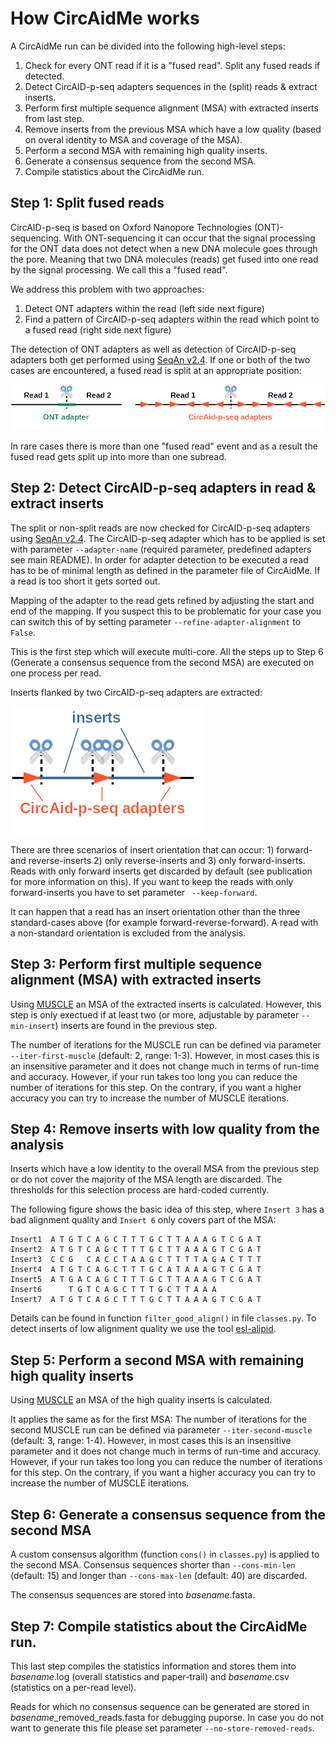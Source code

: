 # How CircAidMe works

A CircAidMe run can be divided into the following high-level steps:
1. Check for every ONT read if it is a "fused read". Split any fused reads if detected.
2. Detect CircAID-p-seq adapters sequences in the (split) reads & extract inserts.
3. Perform first multiple sequence alignment (MSA) with extracted inserts from last step.
4. Remove inserts from the previous MSA which have a low quality (based on overal identity to MSA and coverage of the MSA).
5. Perform a second MSA with remaining high quality inserts.
6. Generate a consensus sequence from the second MSA.
7. Compile statistics about the CircAidMe run.

## Step 1: Split fused reads

CircAID-p-seq is based on Oxford Nanopore Technologies (ONT)-sequencing. With ONT-sequencing it can occur that the signal processing for the ONT data does not detect when a new DNA molecule goes through the pore. Meaning that two DNA molecules (reads) get fused into one read by the signal processing. We call this a "fused read".

We address this problem with two approaches:
1. Detect ONT adapters within the read (left side next figure)
2. Find a pattern of CircAID-p-seq adapters within the read which point to a fused read (right side next figure)

The detection of ONT adapters as well as detection of CircAID-p-seq adapters both get performed using [SeqAn v2.4](https://www.seqan.de/seqan-2-4-released/). If one or both of the two cases are encountered, a fused read is split at an appropriate position:

![Split reads](/aux/doc/split_reads.png)

In rare cases there is more than one "fused read" event and as a result the fused read gets split up into more than one subread.

## Step 2: Detect CircAID-p-seq adapters in read & extract inserts

The split or non-split reads are now checked for CircAID-p-seq adapters using [SeqAn v2.4](https://www.seqan.de/seqan-2-4-released/). The CircAID-p-seq adapter which has to be applied is set with parameter `--adapter-name` (required parameter, predefined adapters see main README). In order for adapter detection to be executed a read has to be of minimal length as defined in the parameter file of CircAidMe. If a read is too short it gets sorted out.

Mapping of the adapter to the read gets refined by adjusting the start and end of the mapping. If you suspect this to be problematic for your case you can switch this of by setting parameter `--refine-adapter-alignment` to `False`.

This is the first step which will execute multi-core. All the steps up to Step 6 (Generate a consensus sequence from the second MSA) are executed on one process per read.

Inserts flanked by two CircAID-p-seq adapters are extracted:

![Extract inserts](/aux/doc/extract_insert.png)

There are three scenarios of insert orientation that can occur: 1) forward- and reverse-inserts 2) only reverse-inserts and 3) only forward-inserts. Reads with only forward inserts get discarded by default (see publication for more information on this). If you want to keep the reads with only forward-inserts you have to set parameter ` --keep-forward`.

It can happen that a read has an insert orientation other than the three standard-cases above (for example forward-reverse-forward). A read with a non-standard orientation is excluded from the analysis.

## Step 3: Perform first multiple sequence alignment (MSA) with extracted inserts

Using [MUSCLE](https://www.drive5.com/muscle/) an MSA of the extracted inserts is calculated. However, this step is only exectued if at least two (or more, adjustable by parameter `--min-insert`) inserts are found in the previous step.

The number of iterations for the MUSCLE run can be defined via parameter `--iter-first-muscle` (default: 2, range: 1-3). However, in most cases this is an insensitive parameter and it does not change much in terms of run-time and accuracy. However, if your run takes too long you can reduce the number of iterations for this step. On the contrary, if you want a higher accuracy you can try to increase the number of MUSCLE iterations.

## Step 4: Remove inserts with low quality from the analysis

Inserts which have a low identity to the overall MSA from the previous step or do not cover the majority of the MSA length are discarded. The thresholds for this selection process are hard-coded currently.

The following figure shows the basic idea of this step, where `Insert 3` has a bad alignment quality and `Insert 6` only covers part of the MSA:

```
Insert1  A T G T C A G C T T T G C T T A A A G T C G A T
Insert2  A T G T C A G C T T T G C T T A A A G T C G A T
Insert3  C C G   C A C C T A A G C T T T T A G A C T T T
Insert4  A T G T C A G C T T T G C A T A A A G T C G A T
Insert5  A T G A C A G C T T T G C T T A A A G T C G A T
Insert6      T G T C A G C T T T G C T T A A A
Insert7  A T G T C A G C T T T G C T T A A A G T C G A T
```

Details can be found in function `filter_good_align()` in file `classes.py`. To detect inserts of low alignment quality we use the tool [esl-alipid](https://github.com/EddyRivasLab/easel/blob/master/miniapps/esl-alipid.c).

## Step 5: Perform a second MSA with remaining high quality inserts

Using [MUSCLE](https://www.drive5.com/muscle/) an MSA of the high quality inserts is calculated.

It applies the same as for the first MSA:
The number of iterations for the second MUSCLE run can be defined via parameter `--iter-second-muscle` (default: 3, range: 1-4). However, in most cases this is an insensitive parameter and it does not change much in terms of run-time and accuracy. However, if your run takes too long you can reduce the number of iterations for this step. On the contrary, if you want a higher accuracy you can try to increase the number of MUSCLE iterations.

## Step 6: Generate a consensus sequence from the second MSA

A custom consensus algorithm (function `cons()` in `classes.py`) is applied to the second MSA. Consensus sequences shorter than `--cons-min-len` (default: 15) and longer than `--cons-max-len` (default: 40) are discarded.

The consensus sequences are stored into *basename*.fasta.

## Step 7: Compile statistics about the CircAidMe run.

This last step compiles the statistics information and stores them into *basename*.log (overall statistics and paper-trail) and *basename*.csv (statistics on a per-read level).

Reads for which no consensus sequence can be generated are stored in *basename*\_removed_reads.fasta for debugging puporse. In case you do not want to generate this file please set parameter `--no-store-removed-reads`.

